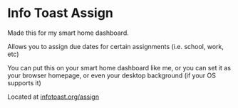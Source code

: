 # Info Toast Assign

Made this for my smart home dashboard.

Allows you to assign due dates for certain assignments (i.e. school, work, etc)

You can put this on your smart home dashboard like me, or you can set it as your browser homepage, or even your desktop background (if your OS supports it)

Located at [infotoast.org/assign](https://infotoast.org/assign)

